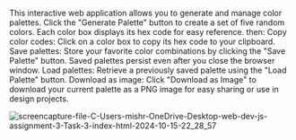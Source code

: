 This interactive web application allows you to generate and 
manage color palettes. Click the "Generate Palette" button to create a set of five 
random colors. Each color box displays its hex code for easy reference.
then:   Copy color codes: Click on a color box to copy its hex code to your clipboard. 
        Save palettes: Store your favorite color combinations by clicking the "Save Palette" 
button. Saved palettes persist even after you close the browser window. 
        Load palettes: Retrieve a previously saved palette using the "Load Palette" button. 
Download as image: Click "Download as Image" to download your current palette 
as a PNG image for easy sharing or use in design projects.

![screencapture-file-C-Users-mishr-OneDrive-Desktop-web-dev-js-assignment-3-Task-3-index-html-2024-10-15-22_28_57](https://github.com/user-attachments/assets/f5db1fbf-40cd-485d-8852-fe46b6b6ce80)
